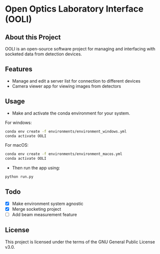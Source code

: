 # Open Optics Laboratory Interface (OOLI)

## About this Project
OOLI is an open-source software project for managing and interfacing with
socketed data from detection devices.

## Features
- Manage and edit a server list for connection to different devices
- Camera viewer app for viewing images from detectors

## Usage
- Make and activate the conda environment for your system.

For windows:
```sh
conda env create -f environments/environment_windows.yml
conda activate OOLI
```
For macOS:
```sh
conda env create -f environments/environment_macos.yml
conda activate OOLI
```
- Then run the app using:
```sh
python run.py
```

## Todo
- [x] Make environment system agnostic
- [x] Merge socketing project
- [ ] Add beam measurement feature

## License
This project is licensed under the terms of the GNU General Public License v3.0.

